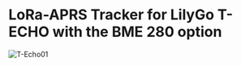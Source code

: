 # LoRa-APRS Tracker for LilyGo T-ECHO with the BME 280 option

![T-Echo01](https://user-images.githubusercontent.com/74018524/171911327-f6921fad-2aaa-4a55-8697-c57a5708f75b.JPG)
